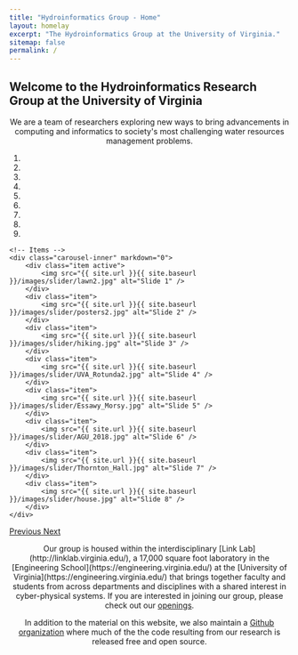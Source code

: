```yaml
---
title: "Hydroinformatics Group - Home"
layout: homelay
excerpt: "The Hydroinformatics Group at the University of Virginia."
sitemap: false
permalink: /
---
```



<h2>Welcome to the Hydroinformatics Research Group at the University of Virginia</h2>

<p align="center" padding-bottom="10px">
 We are a team of researchers exploring new ways to bring advancements in computing and informatics to society's most challenging water resources management problems.  
</p>


<div markdown="0" id="carousel" class="carousel slide" data-ride="carousel" data-interval="5000" data-pause="hover" >
    <!-- Menu -->
    <ol class="carousel-indicators">
        <li data-target="#carousel" data-slide-to="0" class="active"></li>
        <li data-target="#carousel" data-slide-to="1"></li>
        <li data-target="#carousel" data-slide-to="2"></li>
        <li data-target="#carousel" data-slide-to="3"></li>
        <li data-target="#carousel" data-slide-to="4"></li>
        <li data-target="#carousel" data-slide-to="5"></li>
        <li data-target="#carousel" data-slide-to="6"></li>
        <li data-target="#carousel" data-slide-to="7"></li>
        <li data-target="#carousel" data-slide-to="8"></li>
    </ol>

    <!-- Items -->
    <div class="carousel-inner" markdown="0">
        <div class="item active">
            <img src="{{ site.url }}{{ site.baseurl }}/images/slider/lawn2.jpg" alt="Slide 1" />
        </div>
        <div class="item">
            <img src="{{ site.url }}{{ site.baseurl }}/images/slider/posters2.jpg" alt="Slide 2" />
        </div>
        <div class="item">
            <img src="{{ site.url }}{{ site.baseurl }}/images/slider/hiking.jpg" alt="Slide 3" />
        </div>
        <div class="item">
            <img src="{{ site.url }}{{ site.baseurl }}/images/slider/UVA_Rotunda2.jpg" alt="Slide 4" />
        </div>
        <div class="item">
            <img src="{{ site.url }}{{ site.baseurl }}/images/slider/Essawy_Morsy.jpg" alt="Slide 5" />
        </div>
        <div class="item">
            <img src="{{ site.url }}{{ site.baseurl }}/images/slider/AGU_2018.jpg" alt="Slide 6" />
        </div>
        <div class="item">
            <img src="{{ site.url }}{{ site.baseurl }}/images/slider/Thornton_Hall.jpg" alt="Slide 7" />
        </div>
        <div class="item">
            <img src="{{ site.url }}{{ site.baseurl }}/images/slider/house.jpg" alt="Slide 8" />
        </div>
    </div>
  <a class="left carousel-control" href="#carousel" role="button" data-slide="prev">
    <span class="glyphicon glyphicon-chevron-left" aria-hidden="true"></span>
    <span class="sr-only">Previous</span>
  </a>
  <a class="right carousel-control" href="#carousel" role="button" data-slide="next">
    <span class="glyphicon glyphicon-chevron-right" aria-hidden="true"></span>
    <span class="sr-only">Next</span>
  </a>
</div>


<p align="center">
Our group is housed within the interdisciplinary [Link Lab](http://linklab.virginia.edu/), a 17,000 square foot laboratory in the [Engineering School](https://engineering.virginia.edu/) at the [University of Virginia](https://engineering.virginia.edu/) that brings together faculty and students from across departments and disciplines with a shared interest in cyber-physical systems. If you are interested in joining our group, please check out our <a href="{{ site.url }}{{ site.baseurl }}/openings">openings</a>.
</p>

<p align="center">
In addition to the material on this website, we also maintain a <a href="https://github.com/uva-hydroinformatics" target="_blank" >Github organization<a/> where much of the the code resulting from our research is released free and open source.
</p>
